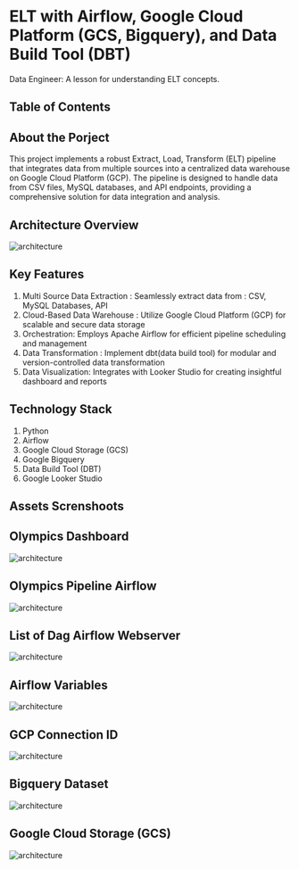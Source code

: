 # ELT with Airflow, Google Cloud Platform (GCS, Bigquery), and Data Build Tool (DBT)
Data Engineer: A lesson for understanding ELT concepts.

## **Table of Contents**

## **About the Porject**
This project implements a robust Extract, Load, Transform (ELT) pipeline that integrates data from multiple sources into a centralized data warehouse on Google Cloud Platform (GCP). The pipeline is designed to handle data from CSV files, MySQL databases, and API endpoints, providing a comprehensive solution for data integration and analysis.

## **Architecture Overview**
![architecture](assets/ELT%20Architecture.png)

## **Key Features**
1. Multi Source Data Extraction : Seamlessly extract data from : CSV, MySQL Databases, API
2. Cloud-Based Data Warehouse : Utilize Google Cloud Platform (GCP) for scalable and secure data storage
3. Orchestration: Employs Apache Airflow for efficient pipeline scheduling and management
4. Data Transformation : Implement dbt(data build tool) for modular and version-controlled data transformation
5. Data Visualization: Integrates with Looker Studio for creating insightful dashboard and reports

## **Technology Stack**
1. Python
2. Airflow
3. Google Cloud Storage (GCS)
4. Google Bigquery
5. Data Build Tool (DBT)
6. Google Looker Studio 

## **Assets Screnshoots** 
## Olympics Dashboard

![architecture](assets/Olympic%20Dashboard%202024.png)

## Olympics Pipeline Airflow

![architecture](assets/Pipeline%20Depedencies.png)

## List of Dag Airflow Webserver
![architecture](assets/List%20of%20Dag.png)

## Airflow Variables
![architecture](assets/Airflow%20Variables.png)

## GCP Connection ID 
![architecture](assets/GCP%20Connection%20ID.png)

## Bigquery Dataset
![architecture](assets/Bigquery%20Dataset.png)

## Google Cloud Storage (GCS)
![architecture](assets/Cloud%20Storage%20Warehouse.png)